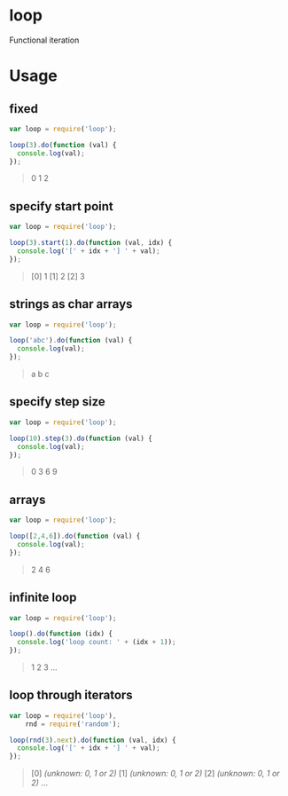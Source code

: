 # loop

Functional iteration

# Usage

## fixed

```js
var loop = require('loop');

loop(3).do(function (val) {
  console.log(val);
});
```

>   0
    1
    2

## specify start point

```js
var loop = require('loop');

loop(3).start(1).do(function (val, idx) {
  console.log('[' + idx + '] ' + val);
});
```

>   [0] 1
    [1] 2
    [2] 3

## strings as char arrays

```js
var loop = require('loop');

loop('abc').do(function (val) {
  console.log(val);
});
```

>   a
    b
    c

## specify step size

```js
var loop = require('loop');

loop(10).step(3).do(function (val) {
  console.log(val);
});
```

>   0
    3
    6
    9

## arrays

```js
var loop = require('loop');

loop([2,4,6]).do(function (val) {
  console.log(val);
});
```

>   2
    4
    6

## infinite loop

```js
var loop = require('loop');

loop().do(function (idx) {
  console.log('loop count: ' + (idx + 1));
});
```

>   1
    2
    3
    ...

## loop through iterators

```js
var loop = require('loop'),
    rnd = require('random');

loop(rnd(3).next).do(function (val, idx) {
  console.log('[' + idx + '] ' + val);
});
```

>   [0] *(unknown: 0, 1 or 2)*
    [1] *(unknown: 0, 1 or 2)*
    [2] *(unknown: 0, 1 or 2)*
    ...

